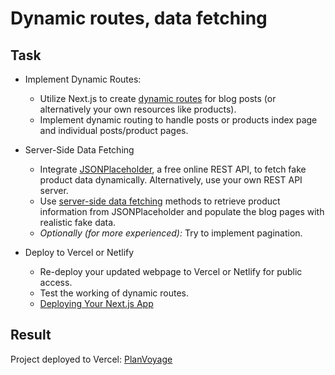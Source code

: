 # Dynamic routes, data fetching

## Task

- Implement Dynamic Routes:
   - Utilize Next.js to create [dynamic routes](https://nextjs.org/docs/app/building-your-application/routing/dynamic-routes) for blog posts (or alternatively your own resources like products).
   - Implement dynamic routing to handle posts or products index page and individual posts/product pages.

- Server-Side Data Fetching
   - Integrate [JSONPlaceholder](https://jsonplaceholder.typicode.com/), a free online REST API, to fetch fake product data dynamically. Alternatively, use your own REST API server.
   - Use [server-side data fetching](https://nextjs.org/docs/app/building-your-application/data-fetching/fetching-caching-and-revalidating) methods to retrieve product information from JSONPlaceholder and populate the blog pages with realistic fake data.
   - _Optionally (for more experienced):_ Try to implement pagination.

- Deploy to Vercel or Netlify
   - Re-deploy your updated webpage to Vercel or Netlify for public access.
   - Test the working of dynamic routes.
   - [Deploying Your Next.js App](https://nextjs.org/learn/basics/deploying-nextjs-app/deploy)

## Result

Project deployed to Vercel: [PlanVoyage](https://planvoyage.vercel.app/)

